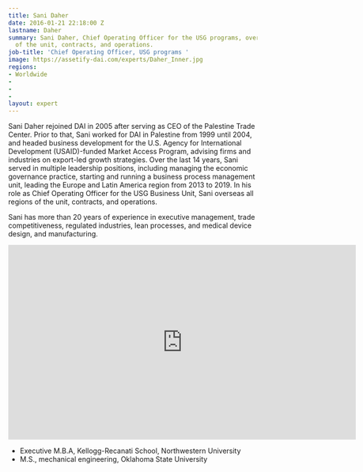```yaml
---
title: Sani Daher
date: 2016-01-21 22:18:00 Z
lastname: Daher
summary: Sani Daher, Chief Operating Officer for the USG programs, overseas all regions
  of the unit, contracts, and operations.
job-title: 'Chief Operating Officer, USG programs '
image: https://assetify-dai.com/experts/Daher_Inner.jpg
regions:
- Worldwide
- 
- 
- 
layout: expert
---
```


Sani Daher rejoined DAI in 2005 after serving as CEO of the Palestine Trade Center. Prior to that, Sani worked for DAI in Palestine from 1999 until 2004, and headed business development for the U.S. Agency for International Development (USAID)-funded Market Access Program, advising firms and industries on export-led growth strategies. Over the last 14 years, Sani served in multiple leadership positions, including managing the economic governance practice, starting and running a business process management unit, leading the Europe and Latin America region from 2013 to 2019. In his role as Chief Operating Officer for the USG Business Unit, Sani overseas all regions of the unit, contracts, and operations.

Sani has more than 20 years of experience in executive management, trade competitiveness, regulated industries, lean processes, and medical device design, and manufacturing. 

<iframe allowfullscreen="" frameborder="0" height="394" mozallowfullscreen="" src="https://player.vimeo.com/video/35280917?title=0&amp;byline=0&amp;portrait=0" webkitallowfullscreen="" width="703"></iframe>

* Executive M.B.A, Kellogg-Recanati School, Northwestern University
* M.S., mechanical engineering, Oklahoma State University